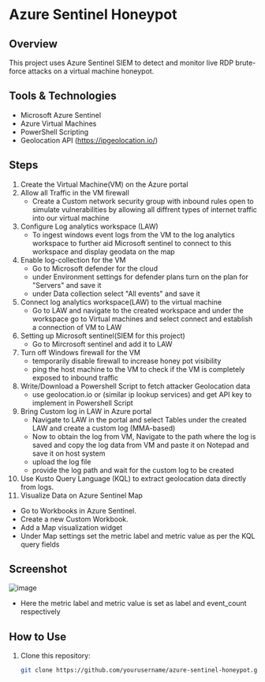 # Azure Sentinel Honeypot 

## Overview  
This project uses Azure Sentinel SIEM to detect and monitor live RDP brute-force attacks on a virtual machine honeypot.  

## Tools & Technologies  
- Microsoft Azure Sentinel  
- Azure Virtual Machines  
- PowerShell Scripting  
- Geolocation API
(https://ipgeolocation.io/)  

## Steps  

1. Create the Virtual Machine(VM) on the Azure portal
2. Allow all Traffic in the VM firewall
   - Create a Custom network security group with inbound rules open to simulate vulnerabilities by allowing all diffrent types of internet traffic into our virtual machine 
3. Configure Log analytics workspace (LAW)
   - To ingest windows event logs from the VM to the log analytics workspace to further aid Microsoft sentinel to connect to this workspace and display geodata on the map
4. Enable log-collection for the VM
   - Go to Microsoft defender for the cloud
   - under Environment settings for defender plans turn on the plan for "Servers" and save it
   - under Data collection select "All events" and save it
5. Connect log analytics workspace(LAW) to the virtual machine
   - Go to LAW and navigate to the created workspace and under the workspace go to Virtual machines and select connect and establish a connection of VM to LAW
6. Setting up Microsoft sentinel(SIEM for this project)
   - Go to Mircrosoft sentinel and add it to LAW
7. Turn off Windows firewall for the VM
   - temporarily disable firewall to increase honey pot visibility
   - ping the host machine to the VM to check if the VM is completely exposed to inbound traffic
8. Write/Download [](relative/path/to/file) a Powershell Script to fetch attacker Geolocation data
   - use geolocation.io or (similar ip lookup services) and get API key to implement in Powershell Script
9. Bring Custom log in LAW in Azure portal
   - Navigate to LAW in the portal and select Tables under the created LAW and create a custom log (MMA-based)
   - Now to obtain the log from VM, Navigate to the path where the log is saved and copy the log data from VM and paste it on Notepad and save it on host system
   - upload the log file 
   - provide the log path and wait for the custom log to be created 
10. Use Kusto Query Language (KQL) to extract geolocation data directly from logs.
11. Visualize Data on Azure Sentinel Map
   - Go to Workbooks in Azure Sentinel.
   - Create a new Custom Workbook.
   - Add a Map visualization widget
   - Under Map settings set the metric label and metric value as per the KQL query fields
## Screenshot  
![image](https://github.com/user-attachments/assets/b6c7dac8-c2e9-4054-a467-a770a6e77536)
- Here the metric label and metric value is set as label and event_count respectively



## How to Use  
1. Clone this repository:  
   ```bash
   git clone https://github.com/yourusername/azure-sentinel-honeypot.git
